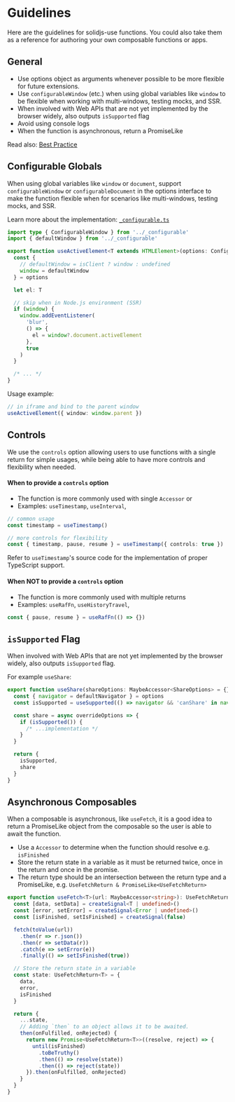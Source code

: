 # Guidelines

Here are the guidelines for solidjs-use functions. You could also take them as a reference for authoring your own composable functions or apps.

## General

- Use options object as arguments whenever possible to be more flexible for future extensions.
- Use `configurableWindow` (etc.) when using global variables like `window` to be flexible when working with multi-windows, testing mocks, and SSR.
- When involved with Web APIs that are not yet implemented by the browser widely, also outputs `isSupported` flag
- Avoid using console logs
- When the function is asynchronous, return a PromiseLike

Read also: [Best Practice](/solidjs-use/best-practice)

## Configurable Globals

When using global variables like `window` or `document`, support `configurableWindow` or `configurableDocument` in the options interface to make the function flexible when for scenarios like multi-windows, testing mocks, and SSR.

Learn more about the implementation: [`_configurable.ts`](https://github.com/solidjs-use/solidjs-use/blob/main/packages/core/_configurable.ts)

```ts
import type { ConfigurableWindow } from '../_configurable'
import { defaultWindow } from '../_configurable'

export function useActiveElement<T extends HTMLElement>(options: ConfigurableWindow = {}) {
  const {
    // defaultWindow = isClient ? window : undefined
    window = defaultWindow
  } = options

  let el: T

  // skip when in Node.js environment (SSR)
  if (window) {
    window.addEventListener(
      'blur',
      () => {
        el = window?.document.activeElement
      },
      true
    )
  }

  /* ... */
}
```

Usage example:

```ts
// in iframe and bind to the parent window
useActiveElement({ window: window.parent })
```

## Controls

We use the `controls` option allowing users to use functions with a single return for simple usages, while being able to have more controls and flexibility when needed.

#### When to provide a `controls` option

- The function is more commonly used with single `Accessor` or
- Examples: `useTimestamp`, `useInterval`,

```ts
// common usage
const timestamp = useTimestamp()

// more controls for flexibility
const { timestamp, pause, resume } = useTimestamp({ controls: true })
```

Refer to `useTimestamp`'s source code for the implementation of proper TypeScript support.

#### When **NOT** to provide a `controls` option

- The function is more commonly used with multiple returns
- Examples: `useRafFn`, `useHistoryTravel`,

```ts
const { pause, resume } = useRafFn(() => {})
```

## `isSupported` Flag

When involved with Web APIs that are not yet implemented by the browser widely, also outputs `isSupported` flag.

For example `useShare`:

```ts
export function useShare(shareOptions: MaybeAccessor<ShareOptions> = {}, options: ConfigurableNavigator = {}) {
  const { navigator = defaultNavigator } = options
  const isSupported = useSupported(() => navigator && 'canShare' in navigator)

  const share = async overrideOptions => {
    if (isSupported()) {
      /* ...implementation */
    }
  }

  return {
    isSupported,
    share
  }
}
```

## Asynchronous Composables

When a composable is asynchronous, like `useFetch`, it is a good idea to return a PromiseLike object from the composable
so the user is able to await the function.

- Use a `Accessor` to determine when the function should resolve e.g. `isFinished`
- Store the return state in a variable as it must be returned twice, once in the return and once in the promise.
- The return type should be an intersection between the return type and a PromiseLike, e.g. `UseFetchReturn & PromiseLike<UseFetchReturn>`

```ts
export function useFetch<T>(url: MaybeAccessor<string>): UseFetchReturn<T> & PromiseLike<UseFetchReturn<T>> {
  const [data, setData] = createSignal<T | undefined>()
  const [error, setError] = createSignal<Error | undefined>()
  const [isFinished, setIsFinished] = createSignal(false)

  fetch(toValue(url))
    .then(r => r.json())
    .then(r => setData(r))
    .catch(e => setError(e))
    .finally(() => setIsFinished(true))

  // Store the return state in a variable
  const state: UseFetchReturn<T> = {
    data,
    error,
    isFinished
  }

  return {
    ...state,
    // Adding `then` to an object allows it to be awaited.
    then(onFulfilled, onRejected) {
      return new Promise<UseFetchReturn<T>>((resolve, reject) => {
        until(isFinished)
          .toBeTruthy()
          .then(() => resolve(state))
          .then(() => reject(state))
      }).then(onFulfilled, onRejected)
    }
  }
}
```
